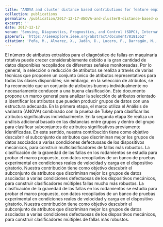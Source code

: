 ```yaml
---
title: "ANOVA and cluster distance based contributions for feature empirical analysis to fault diagnosis in rotating machinery"
collection: publications
permalink: /publication/2017-12-17-ANOVA-and-cluster0-distance-based-contributions-for-feature-empirical-analysis-to-fault-diagnosis-in-rotating-machinery
excerpt: ''
date: 2017-12-17
venue: 'Sensing, Diagnostics, Prognostics, and Control (SDPC), International Conference on'
paperurl: 'https://ieeexplore.ieee.org/abstract/document/8181552'
citation: 'Peña, M., Alvarez, X., Jadán, D., Lucero, P., Barragán, M., Guamán, R., ... & Cerrada, M. (2017, August). ANOVA and cluster distance based contributions for feature empirical analysis to fault diagnosis in rotating machinery. In 2017 International Conference on Sensing, Diagnostics, Prognostics, and Control (SDPC) (pp. 69-74). IEEE.'
---
```

El número de atributos extraídos para el diagnóstico de fallas en maquinaria rotativa puede crecer considerablemente debido a la gran cantidad de datos disponibles recopilados de diferentes señales monitoreadas. Por lo general, la selección o reducción de atributos se realiza a través de varias técnicas que proponen un conjunto único de atributos representativos para todas las clases disponibles; sin embargo, en la selección de atributos, se ha reconocido que un conjunto de atributos buenos individualmente no necesariamente conducen a una buena clasificación. Este documento propone un marco general para analizar la selección de atributos orientado a identificar los atributos que pueden producir grupos de datos con una estructura adecuada. En la primera etapa, el marco utiliza el Análisis de varianza (ANOVA) combinado con la prueba de Tukey para clasificar las atributos significativas individualmente. En la segunda etapa Se realiza un análisis adicional basado en las distancias entre grupos y dentro del grupo para clasificar subconjuntos de atributos significativos previamente identificadas. En este sentido, nuestra contribución tiene como objetivo descubrir el subconjunto de atributos que discriminan mejor los grupos de datos asociados a varias condiciones defectuosas de los dispositivos mecánicos, para construir multiclasificadores de fallas más robustos. La clasificación de la gravedad de las fallas en los rodamientos se estudia para probar el marco propuesto, con datos recopilados de un banco de pruebas experimental en condiciones reales de velocidad y carga en el dispositivo giratorio. Nuestra contribución tiene como objetivo descubrir el subconjunto de atributos que discriminan mejor los grupos de datos asociados a varias condiciones defectuosas de los dispositivos mecánicos, para construir clasificadores múltiples fallas mucho más robustos. La clasificación de la gravedad de las fallas en los rodamientos se estudia para probar el marco propuesto, con datos recopilados de un banco de pruebas experimental en condiciones reales de velocidad y carga en el dispositivo giratorio. Nuestra contribución tiene como objetivo descubrir el subconjunto de atributos que discriminan mejor los grupos de datos asociados a varias condiciones defectuosas de los dispositivos mecánicos, para construir clasificadores múltiples de fallas más robustos. 